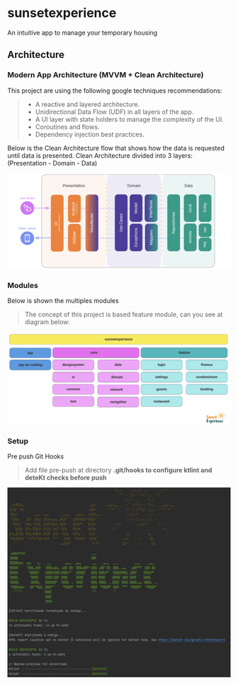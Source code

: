 # sunsetexperience
An intuitive app to manage your temporary housing

## Architecture

### Modern App Architecture (MVVM + Clean Architecture)
This project are using the following google techniques recommendations:

> - A reactive and layered architecture.</br>
> - Unidirectional Data Flow (UDF) in all layers of the app.</br>
> - A UI layer with state holders to manage the complexity of the UI.</br>
> - Coroutines and flows.</br>
> - Dependency injection best practices.</br>

Below is the Clean Architecture flow that shows how the data is requested until data is presented. 
Clean Architecture divided into 3 layers: (Presentation - Domain - Data) 

<p align="start">
  <img src="art_arch_mvvm.png" width="1024" title="mvvm">
</p>

### Modules
Below is shown the multiples modules
> The concept of this project is based feature module, can you see at diagram below:

<p align="start">
  <img src="art_arch.png" width="1024" title="modules">
</p>


### Setup
Pre push Git Hooks
> Add file pre-push at directory <b>.git/hooks<b/> to configure ktlint and deteKt checks before push

<p align="start">
  <img src="git-pre-push-hooks.jpg" width="1024" title="pre-push">
</p>
